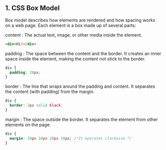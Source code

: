 ## 1. CSS Box Model
Box model describes how elements are rendered and how spacing works on a web page. 
Each element is a box made up of several parts:


content : The actual text, image, or other media inside the element.
```html
<div>Hi!</div>
```

padding : The space between the content and the border. 
It creates an inner space inside the element, making the content not stick to the border.
```css
div {
  padding: 20px;
}
```

border : The line that wraps around the padding and content. 
It separates the content (with padding) from the margin.
```css
div {
  border: 2px solid black;
}
```

margin : The space outside the border. It separates the element from other elements on the page.
```css
div {
  margin: 20px 10px 20px 10px; /*It operates clockwise.*/
}
```
